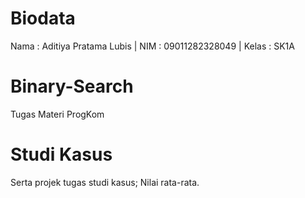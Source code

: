 # Biodata
Nama : Aditiya Pratama Lubis |
NIM : 09011282328049 |
Kelas : SK1A
# Binary-Search
Tugas Materi ProgKom
# Studi Kasus
Serta projek tugas studi kasus; Nilai rata-rata.
